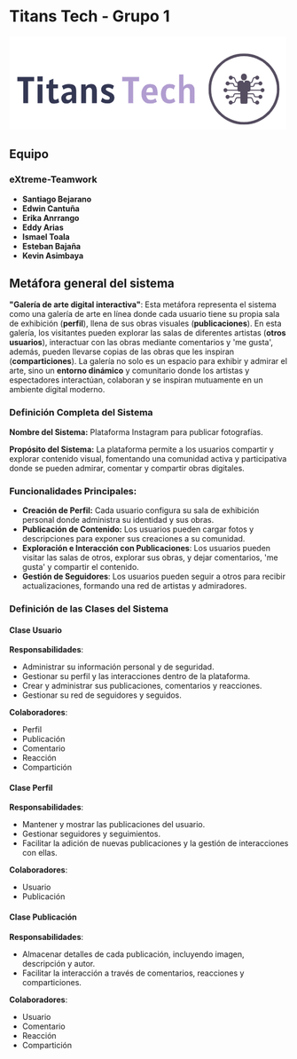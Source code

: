 # Titans Tech - Grupo 1
![alt text](Planing/img/logo.png)
## Equipo
### eXtreme-Teamwork
- **Santiago Bejarano**
- **Edwin Cantuña**
- **Erika Anrrango**
- **Eddy Arias**
- **Ismael Toala**
- **Esteban Bajaña**
- **Kevin Asimbaya**

## Metáfora general del sistema

**"Galería de arte digital interactiva"**: Esta metáfora representa el sistema como una galería de arte en línea donde cada usuario tiene su propia sala de exhibición (**perfil**), llena de sus obras visuales (**publicaciones**). En esta galería, los visitantes pueden explorar las salas de diferentes artistas (**otros usuarios**), interactuar con las obras mediante comentarios y 'me gusta', además, pueden llevarse copias de las obras que les inspiran (**comparticiones**). La galería no solo es un espacio para exhibir y admirar el arte, sino un **entorno dinámico** y comunitario donde los artistas y espectadores interactúan, colaboran y se inspiran mutuamente en un ambiente digital moderno.

### Definición Completa del Sistema

**Nombre del Sistema:** Plataforma Instagram para publicar fotografías.

**Propósito del Sistema:**
La plataforma permite a los usuarios compartir y explorar contenido visual, fomentando una comunidad activa y participativa donde se pueden admirar, comentar y compartir obras digitales. 

### Funcionalidades Principales:

- **Creación de Perfil:** Cada usuario configura su sala de exhibición personal donde administra su identidad y sus obras.
- **Publicación de Contenido:** Los usuarios pueden cargar fotos y descripciones para exponer sus creaciones a su comunidad.
- **Exploración e Interacción con Publicaciones**: Los usuarios pueden visitar las salas de otros, explorar sus obras, y dejar comentarios, 'me gusta' y compartir el contenido.
- **Gestión de Seguidores**: Los usuarios pueden seguir a otros para recibir actualizaciones, formando una red de artistas y admiradores.

### Definición de las Clases del Sistema

#### Clase Usuario

**Responsabilidades**:
- Administrar su información personal y de seguridad.
- Gestionar su perfil y las interacciones dentro de la plataforma.
- Crear y administrar sus publicaciones, comentarios y reacciones.
- Gestionar su red de seguidores y seguidos.

**Colaboradores**:
- Perfil
- Publicación
- Comentario
- Reacción
- Compartición

#### Clase Perfil

**Responsabilidades**:
- Mantener y mostrar las publicaciones del usuario.
- Gestionar seguidores y seguimientos.
- Facilitar la adición de nuevas publicaciones y la gestión de interacciones con ellas.

**Colaboradores**:
- Usuario
- Publicación

#### Clase Publicación

**Responsabilidades**:
- Almacenar detalles de cada publicación, incluyendo imagen, descripción y autor.
- Facilitar la interacción a través de comentarios, reacciones y comparticiones.

**Colaboradores**:
- Usuario
- Comentario
- Reacción
- Compartición
